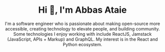 <h1 align="center">Hi 👋, I'm Abbas Ataie</h1>
<p align="center">I'm a software engineer who is passionate about making open-source more accessible, creating technology to elevate people, and building community. Some technologies I enjoy working with include ReactJS, Jamstack (JavaScript, APIs + Markup) and GraphQL. My interest is in the React and Python ecosystem.</p>
